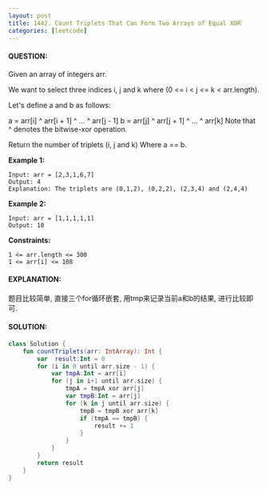 ```yaml
---
layout: post
title: 1442. Count Triplets That Can Form Two Arrays of Equal XOR
categories: [leetcode]
---
```

#### QUESTION:
Given an array of integers arr.

We want to select three indices i, j and k where (0 <= i < j <= k < arr.length).

Let's define a and b as follows:

a = arr[i] ^ arr[i + 1] ^ ... ^ arr[j - 1]
b = arr[j] ^ arr[j + 1] ^ ... ^ arr[k]
Note that ^ denotes the bitwise-xor operation.

Return the number of triplets (i, j and k) Where a == b.

 

__Example 1:__
```
Input: arr = [2,3,1,6,7]
Output: 4
Explanation: The triplets are (0,1,2), (0,2,2), (2,3,4) and (2,4,4)
```
__Example 2:__
```
Input: arr = [1,1,1,1,1]
Output: 10
```
 

__Constraints:__
```
1 <= arr.length <= 300
1 <= arr[i] <= 108
```
#### EXPLANATION:

题目比较简单, 直接三个for循环嵌套, 用tmp来记录当前a和b的结果, 进行比较即可.

#### SOLUTION:
```kotlin
class Solution {
    fun countTriplets(arr: IntArray): Int {
        var  result:Int = 0
        for (i in 0 until arr.size - 1) {
            var tmpA:Int = arr[i]
            for (j in i+1 until arr.size) {
                tmpA = tmpA xor arr[j]
                var tmpB:Int = arr[j]
                for (k in j until arr.size) {
                    tmpB = tmpB xor arr[k]
                    if (tmpA == tmpB) {
                        result += 1
                    }
                }
            }
        }
        return result
    }
}
```
